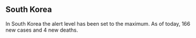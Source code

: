 ## South Korea

In South Korea the alert level has been set to the maximum. As of today, 166 new cases and 4 new deaths.

